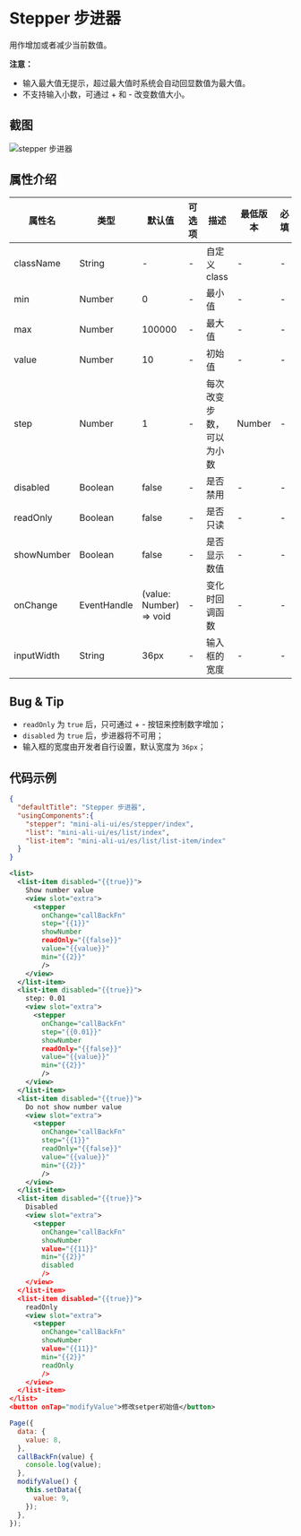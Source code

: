 # Stepper 步进器

用作增加或者减少当前数值。

**注意：**
* 输入最大值无提示，超过最大值时系统会自动回显数值为最大值。
* 不支持输入小数，可通过 + 和 - 改变数值大小。

## 截图
![stepper 步进器](https://gw.alipayobjects.com/mdn/rms_ce4c6f/afts/img/A*5RvrTLEgxa4AAAAAAAAAAABkARQnAQ)

## 属性介绍
| 属性名 | 类型 | 默认值 | 可选项 | 描述 | 最低版本 | 必填 |
| ---- | ---- | ---- | ---- | ---- | ---- | ---- |
| className | String | - | - | 自定义 class | - | - |
| min | Number | 0 | - | 最小值 | - | - |
| max | Number | 100000 | - | 最大值 | - | - |
| value | Number | 10 | - | 初始值 | - | - |
| step | Number | 1 | - | 每次改变步数，可以为小数 | Number | - | - |
| disabled | Boolean | false | - | 是否禁用 | - | - |
| readOnly | Boolean | false | - | 是否只读 | - | - |
| showNumber | Boolean | false | - | 是否显示数值 | - | - |
| onChange | EventHandle | (value: Number) => void | - | 变化时回调函数 | - | - |
| inputWidth | String | 36px | - | 输入框的宽度 | - | - |

## Bug & Tip
* `readOnly` 为 `true` 后，只可通过 + - 按钮来控制数字增加；
* `disabled` 为 `true` 后，步进器将不可用；
* 输入框的宽度由开发者自行设置，默认宽度为 `36px`；

## 代码示例
```json
{
  "defaultTitle": "Stepper 步进器",
  "usingComponents":{
    "stepper": "mini-ali-ui/es/stepper/index",
    "list": "mini-ali-ui/es/list/index",
    "list-item": "mini-ali-ui/es/list/list-item/index"
  }
}
```

```xml
<list>
  <list-item disabled="{{true}}">
    Show number value
    <view slot="extra">
      <stepper
        onChange="callBackFn"
        step="{{1}}"
        showNumber
        readOnly="{{false}}"
        value="{{value}}"
        min="{{2}}"
        />
    </view>
  </list-item>
  <list-item disabled="{{true}}">
    step: 0.01
    <view slot="extra">
      <stepper
        onChange="callBackFn"
        step="{{0.01}}"
        showNumber
        readOnly="{{false}}"
        value="{{value}}"
        min="{{2}}"
        />
    </view>
  </list-item>
  <list-item disabled="{{true}}">
    Do not show number value
    <view slot="extra">
      <stepper
        onChange="callBackFn"
        step="{{1}}"
        readOnly="{{false}}"
        value="{{value}}"
        min="{{2}}"
        />
    </view>
  </list-item>
  <list-item disabled="{{true}}">
    Disabled
    <view slot="extra">
      <stepper
        onChange="callBackFn"
        showNumber
        value="{{11}}"
        min="{{2}}"
        disabled
        />
    </view>
  </list-item>
  <list-item disabled="{{true}}">
    readOnly
    <view slot="extra">
      <stepper
        onChange="callBackFn"
        showNumber
        value="{{11}}"
        min="{{2}}"
        readOnly
        />
    </view>
  </list-item>
</list>
<button onTap="modifyValue">修改setper初始值</button>
```

```javascript
Page({
  data: {
    value: 8,
  },
  callBackFn(value) {
    console.log(value);
  },
  modifyValue() {
    this.setData({
      value: 9,
    });
  },
});
```